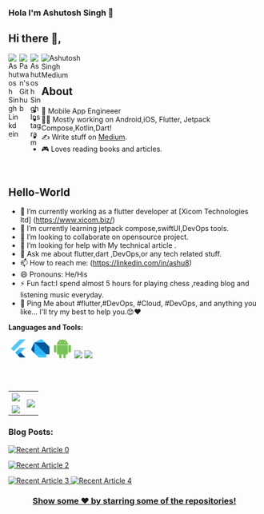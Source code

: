 ### Hola I'm Ashutosh Singh 👋

## Hi there 👋,           

<a href="https://linkedin.com/in/ashu8">
  <img align="left" alt="Ashutosh Singh Linkdein" width="22px" src="https://cdn.jsdelivr.net/npm/simple-icons@v3/icons/linkedin.svg" />
</a>
<a href="https://github.com/ashut08">
  <img align="left" alt="Pawan's Github" width="22px" src="https://cdn.jsdelivr.net/npm/simple-icons@v3/icons/github.svg" />
</a>
<a href="https://instagram.com/ashu_flutterdev/">
  <img align="left" alt="Ashutosh Singh Instagram" width="22px" src="https://cdn.jsdelivr.net/npm/simple-icons@v3/icons/instagram.svg" />
</a>
<a href="https://ashusingh-unch8.medium.com/">
  <img align="left" alt="Ashutosh Singh Medium"  width="80px" src="https://miro.medium.com/max/968/1*F6SrJR7_s95r6oCF3ugMZw.png" />
</a>


<br/>
<br/>

## About


- 📱 Mobile App Engineeer
- 👨‍💻 Mostly working on Android,iOS, Flutter, Jetpack Compose,Kotlin,Dart!
- ✍️ Write stuff on [Medium](https://ashuflutterdev.medium.com).
- 🎮 Loves reading books and articles.

<br/>

## Hello-World
- 🔭 I’m currently working as a flutter developer at  [Xicom Technologies ltd] (https://www.xicom.biz/)
- 🌱 I’m currently learning jetpack compose,swiftUI,DevOps tools.
- 👯 I’m looking to collaborate on opensource project.
- 🤔 I’m looking for help with My technical article .
- 💬 Ask me about flutter,dart ,DevOps,or any tech related stuff.
- 📫 How to reach me: (https://linkedin.com/in/ashu8) 
- 😄 Pronouns: He/His
- ⚡ Fun fact:I spend almost 5 hours for playing chess ,reading blog and listening music everyday.
- 💬 Ping Me about  #flutter,#DevOps,  #Cloud, #DevOps, and anything you like... I'll try my best to help you.😊❤


**Languages and Tools:**  

<code><img height="40" src="https://raw.githubusercontent.com/github/explore/80688e429a7d4ef2fca1e82350fe8e3517d3494d/topics/flutter/flutter.png"></code>
<code><img height="40" src="https://raw.githubusercontent.com/github/explore/80688e429a7d4ef2fca1e82350fe8e3517d3494d/topics/dart/dart.png"></code>
<code><img height="40" src="https://raw.githubusercontent.com/github/explore/80688e429a7d4ef2fca1e82350fe8e3517d3494d/topics/android/android.png"></code>
<code><img height="40" src="https://upload.wikimedia.org/wikipedia/commons/c/c3/Python-logo-notext.svg"></code>
<code><img height="40" src="https://pbs.twimg.com/profile_images/1399329694340747271/T5fbWxtN_400x400.png" >

</code>


<br/>





<table>
    <tr>
        <td>
            <img src="https://spotify-recently-played-readme.vercel.app/api?user=rxuz4kncsxwh0wwg17dz3zgvy" align="center"/>
        </td>
        <td rowspan=2>
            <img src="https://github-readme-stats.vercel.app/api/top-langs/?username=ashut08&theme=dark" align="center"/>
        </td>
    </tr>
    <tr>
        <td>
            <img src="https://github-readme-stats.vercel.app/api?username=ashut08&count_private=true&theme=dark&show_icons=true" align="center"/>
        </td>
    </tr>
</table>


### Blog Posts:
 <a target="_blank" href="https://github-readme-medium-recent-article.vercel.app/medium/@ashuflutterdev/0"><img src="https://github-readme-medium-recent-article.vercel.app/medium/@ashuflutterdev/0" alt="Recent Article 0"> 

<a target="_blank" href="https://github-readme-medium-recent-article.vercel.app/medium/@ashuflutterdev/2"><img src="https://github-readme-medium-recent-article.vercel.app/medium/@ashuflutterdev/2" alt="Recent Article 2"> 


<a target="_blank" href="https://github-readme-medium-recent-article.vercel.app/medium/@ashuflutterdev/3"><img src="https://github-readme-medium-recent-article.vercel.app/medium/@ashuflutterdev/3" alt="Recent Article 3"> 
  <a target="_blank" href="https://github-readme-medium-recent-article.vercel.app/medium/@ashuflutterdev/4"><img src="https://github-readme-medium-recent-article.vercel.app/medium/@ashuflutterdev/4" alt="Recent Article 4"> 
<div align="center">

### Show some ❤️ by starring some of the repositories!

</div>
